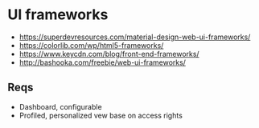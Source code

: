 # UI frameworks

- https://superdevresources.com/material-design-web-ui-frameworks/
- https://colorlib.com/wp/html5-frameworks/
- https://www.keycdn.com/blog/front-end-frameworks/
- http://bashooka.com/freebie/web-ui-frameworks/


## Reqs
- Dashboard, configurable
- Profiled, personalized vew base on access rights
